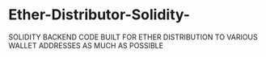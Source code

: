 # Ether-Distributor-Solidity-
SOLIDITY BACKEND CODE BUILT FOR ETHER DISTRIBUTION TO VARIOUS WALLET ADDRESSES AS MUCH AS POSSIBLE 
